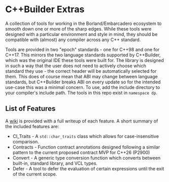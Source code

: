 # C++Builder Extras

A collection of tools for working in the Borland/Embarcadero ecosystem to smooth down one or more of the sharp edges. While these tools were designed with a particular environment and style in mind, they should be compatible with (almost) any compiler across any C++ standard.

Tools are provided in two "epoch" standards - one for C++98 and one for C++17. This mirrors the two language standards supported by C++Builder, which was the original IDE these tools were built for. The library is designed in such a way that the user does not need to actively choose which standard they use - the correct header will be automatically selected for them. This does of course mean that ABI may change between language standards, but C++Builder breaks ABI on every update so for the intended use-case this was a minimal concern.
To use, add the include directory to your compiler's include path. The tools in this repo exist in `namespace dp`.

## List of Features

A [wiki](https://github.com/DryPerspective/C_Builder_Extras/wiki) is provided with a full writeup of each feature. A short summary of the included features are:

* CI_Traits - A `std::char_traits` class which allows for case-insensitive comparison.
* Contracts - Function contract annotations designed following a similar pattern to the current proposed contract MVP for C++26 (P2900)
* Convert - A generic type conversion function which converts between built-in, standard library, and VCL types.
* Defer - A tool to defer the evaluation of certain expressions until the exit of the current scope.
